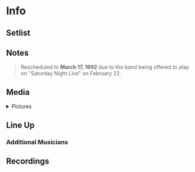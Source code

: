 # Info

## Setlist

## Notes

> Rescheduled to **March 17, 1992** due to the band being offered to play on "Saturday Night Live" on February 22.

## Media 

<details>
  <summary>Pictures</summary>
  <!--<img alt="Setlist" title="Setlist" src="_.jpg" height="200" />
  <img alt="Clipping" title="Clipping" src="_.jpg" height="200" />
  <img alt="Flyer" title="Flyer" src="_.jpg" height="200" />-->
</details>

## Line Up

### Additional Musicians

## Recordings

